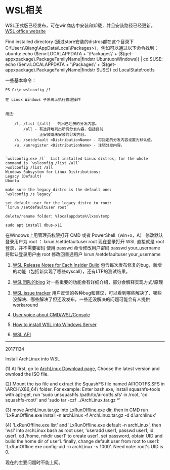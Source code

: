# WSL相关


WSL正式版已经发布，可在win商店中安装和卸载，并且安装路径已经更新。
[WSL office website](https://msdn.microsoft.com/en-us/commandline/wsl/about)

Find installed directory
(通过store安装的distros都在这个目录下C:\Users\Qiang\AppData\Local\Packages>），例如可以通过以下命令找到：
ubuntu:
echo ($env:LOCALAPPDATA + '\Packages\' + ($(get-appxpackage).PackageFamilyName|findstr UbuntuonWindows)) | cd
SUSE:
echo ($env:LOCALAPPDATA + '\Packages\' + ($(get-appxpackage).PackageFamilyName|findstr SUSE))
cd LocalState\rootfs

一些基本命令：
```
PS C:\> wslconfig /?

在 Linux Windows 子系统上执行管理操作


用法:

    /l, /list [/all] - 列出已注册的分发内容。
        /all - 有选择地列出所有分发内容，包括目前
               正安装或未安装的分发内容。
    /s, /setdefault <DistributionName> - 将指定的分发内容设置为默认值。
    /u, /unregister <DistributionName> - 注销分发内容。


`wslconfig.exe /l`  List installed Linux distros, for the whole command is `wslconfig /list /all`
>wslconfig /list /all
Windows Subsystem for Linux Distributions:
Legacy (Default)
Ubuntu

make sure the legacy distro is the default one: 
`wslconfig /s legacy`

set default user for the legacy distro to root: 
`lxrun /setdefaultuser root`

delete/rename folder: %localappdata%\lxss\temp

sudo apt install dbus-x11
```

在Windows上用管理员权限打开 CMD 或者 PowerShell（win+x，A） 修改默认登录用户为 root ：
lxrun /setdefaultuser root
现在登录打开 WSL 直接就是 root 登录，并不需要密码
使用 passwd 命令修改用户密码
passwd your_username
将默认登录用户由 root 修改回普通用户
lxrun /setdefaultuser your_username


1. [WSL Release Notes for Each Insider Build](https://msdn.microsoft.com/en-us/commandline/wsl/release_notes)
包含每次发布修复的bug，新增的功能（包括新实现了哪些syscall），还有LTP的测试结果。

2. [WSL团队的blog](https://msdn.microsoft.com/en-us/commandline/wsl/release_notes)
对一些重要的功能会有详细介绍，部分会解释实现方式/原理

3. [WSL issue tracker](https://github.com/Microsoft/BashOnWindows/issues)
用户反馈的各种bug和建议，可以看到哪些解决了、哪些没解决、哪些解决了但还没发布，一些还没解决的问题可能会有人提供workaround

4. [User voice about CMD/WSL/Console](https://wpdev.uservoice.com/forums/266908-command-prompt-console-bash-on-ubuntu-on-windo/category/161892-bash)

5. [How to install WSL into Windows Server](https://msdn.microsoft.com/en-us/commandline/wsl/install-on-server)

6. [WSL API](https://msdn.microsoft.com/en-us/library/windows/desktop/mt811415(v=vs.85).aspx)

-------------
20171124

Install ArchLinux into WSL

(1) At first, go to [ArchLinux Download page](https://www.archlinux.org/download/), Choose the latest version and ownload the ISO file. 

(2) Mount the iso file and extract the SquashFS file named AIROOTFS.SFS in \ARCH\X86_64\ folder. For example: Enter bash.exe, install squashfs-tools with apt-get, run 'sudo unsquashfs /path/to/airootfs.sfs' in /root, 'cd squashfs-root/' and 'sudo tar -czf ../ArchLinux.tar.gz *'

(3) move ArchLinux.tar.gz into [LxRunOffline.exe](https://github.com/DDoSolitary/LxRunOffline) dir, then in CMD run 'LxRunOffline.exe install -n archLinux -f ArchLinux.tar.gz -d d:\archlinux'

(4) 'LxRunOffline.exe list' and 'LxRunOffline.exe default -n archLinux', then 'wsl' into archLinux bash as root user, 'useradd user1, passwd user1, id user1, cd /home, mkdir user1' to create user1, set password, obtain UID and build the home dir of user1. finally, change default user from root to user1: 'LxRunOffline.exe  config-uid -n archLinux -v 1000'. Need note: root's UID is 0.

现在的主要问题时不能上网。


